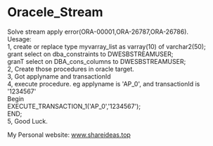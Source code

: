 # Oracele_Stream
Solve stream apply error(ORA-00001,ORA-26787,ORA-26786). <br>
Uesage:<br>
1,
create or replace type myvarray_list as varray(10) of varchar2(50);<br>
grant select on dba_constraints to DWESBSTREAMUSER;<br>
granT select on DBA_cons_columns to DWESBSTREAMUSER;<br>
2, Create those procedures in oracle target. <br>
3, Got applyname and transactionId<br>
4, execute procedure. eg applyname is 'AP_0', and transactionId is '1234567'<br>
   Begin<br>
    EXECUTE_TRANSACTION_1('AP_0','1234567');<br>
   END;<br>
5, Good Luck.<br>



My Personal website: www.shareideas.top
    

